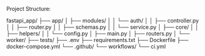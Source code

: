 Project Structure:

fastapi_app/
├── app/
│   ├── modules/
│   │   └── auth/
│   │       ├── controller.py
│   │       ├── router.py
│   │       ├── schemas.py
│   │       └── service.py
│   ├── core/
│    │  ├── helpers/
│   │   └── config.py
│   ├── main.py
│   ├── routers.py
│   └── worker/
├── tests/
├── .env
├── requirements.txt
├── Dockerfile
├── docker-compose.yml
└── .github/
    └── workflows/
        └── ci.yml